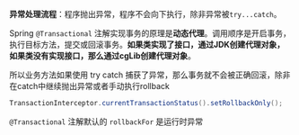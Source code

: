 **异常处理流程**：程序抛出异常，程序不会向下执行，除非异常被`try...catch`。



Spring `@Transactional` 注解实现事务的原理是**动态代理**。调用顺序是开启事务，执行目标方法，提交或回滚事务。**如果类实现了接口，通过JDK创建代理对象，如果类没有实现接口，那么通过cgLib创建代理对象**。

所以业务方法如果使用 try catch  捕获了异常，那么事务就不会被正确回滚，除非在catch中继续抛出异常或者手动执行rollback

```java
TransactionInterceptor.currentTransactionStatus().setRollbackOnly();
```



`@Transactional` 注解默认的 `rollbackFor` 是运行时异常